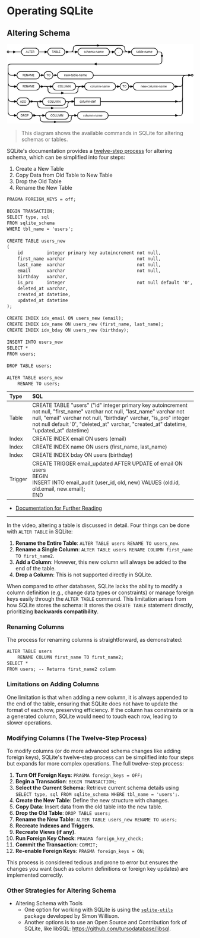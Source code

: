 # Operating SQLite

## Altering Schema

![ALTER TABLE Diagram](../docs/assets/ALTER_TABLE-railroad-diagram.png)

> This diagram shows the available commands in SQLite for altering schemas or tables.

SQLite's documentation provides a [twelve-step process](#modifying-columns-the-twelve-step-process) for altering schema,
which can be simplified into four steps:

1. Create a New Table
2. Copy Data from Old Table to New Table
3. Drop the Old Table
4. Rename the New Table

```sqlite
PRAGMA FOREIGN_KEYS = off;

BEGIN TRANSACTION;
SELECT type, sql
FROM sqlite_schema
WHERE tbl_name = 'users';

CREATE TABLE users_new
(
    id         integer primary key autoincrement not null,
    first_name varchar                           not null,
    last_name  varchar                           not null,
    email      varchar                           not null,
    birthday   varchar,
    is_pro     integer                           not null default '0',
    deleted_at varchar,
    created_at datetime,
    updated_at datetime
);

CREATE INDEX idx_email ON users_new (email);
CREATE INDEX idx_name ON users_new (first_name, last_name);
CREATE INDEX idx_bday ON users_new (birthday);

INSERT INTO users_new
SELECT *
FROM users;

DROP TABLE users;

ALTER TABLE users_new
    RENAME TO users;
```

| Type    | SQL                                                                                                                                                                                                                                                                                          |
|:--------|:---------------------------------------------------------------------------------------------------------------------------------------------------------------------------------------------------------------------------------------------------------------------------------------------|
| Table   | CREATE TABLE "users" ("id" integer primary key autoincrement not null, "first_name" varchar not null, "last_name" varchar not null, "email" varchar not null, "birthday" varchar, "is_pro" integer not null default '0', "deleted_at" varchar, "created_at" datetime, "updated_at" datetime) |
| Index   | CREATE INDEX email ON users (email)                                                                                                                                                                                                                                                          |
| Index   | CREATE INDEX name ON users (first_name, last_name)                                                                                                                                                                                                                                           |
| Index   | CREATE INDEX bday ON users (birthday)                                                                                                                                                                                                                                                        |
| Trigger | CREATE TRIGGER email_updated AFTER UPDATE of email ON users <br/>BEGIN<br/>INSERT INTO email_audit (user_id, old, new) VALUES (old.id, old.email, new.email);<br/>END                                                                                                                        |

- [Documentation for Further Reading](https://sqlite.org/lang_altertable.html)

---

In the video, altering a table is discussed in detail. Four things can be done with `ALTER TABLE` in SQLite:

1. **Rename the Entire Table**: `ALTER TABLE users RENAME TO users_new`.
2. **Rename a Single Column**: `ALTER TABLE users RENAME COLUMN first_name TO first_name2`.
3. **Add a Column**: However, this new column will always be added to the end of the table.
4. **Drop a Column**: This is not supported directly in SQLite.

When compared to other databases, SQLite lacks the ability to modify a column definition (e.g., change data types or
constraints) or manage foreign keys easily through the `ALTER TABLE` command. This limitation arises from how SQLite
stores the schema: it stores the `CREATE TABLE` statement directly, prioritizing **backwards compatibility**.

### Renaming Columns

The process for renaming columns is straightforward, as demonstrated:

```sqlite
ALTER TABLE users
    RENAME COLUMN first_name TO first_name2;
SELECT *
FROM users; -- Returns first_name2 column
```

### Limitations on Adding Columns

One limitation is that when adding a new column, it is always appended to the end of the table, ensuring that SQLite
does not have to update the format of each row, preserving efficiency. If the column has constraints or is a generated
column, SQLite would need to touch each row, leading to slower operations.

### Modifying Columns (The Twelve-Step Process)

To modify columns (or do more advanced schema changes like adding foreign keys), SQLite's twelve-step process can be
simplified into four steps but expands for more complex operations. The full twelve-step process:

1. **Turn Off Foreign Keys**: `PRAGMA foreign_keys = OFF;`
2. **Begin a Transaction**: `BEGIN TRANSACTION;`
3. **Select the Current Schema**: Retrieve current schema details using
   `SELECT type, sql FROM sqlite_schema WHERE tbl_name = 'users';`.
4. **Create the New Table**: Define the new structure with changes.
5. **Copy Data**: Insert data from the old table into the new table.
6. **Drop the Old Table**: `DROP TABLE users;`
7. **Rename the New Table**: `ALTER TABLE users_new RENAME TO users;`
8. **Recreate Indexes and Triggers**.
9. **Recreate Views (if any)**.
10. **Run Foreign Key Check**: `PRAGMA foreign_key_check;`
11. **Commit the Transaction**: `COMMIT;`
12. **Re-enable Foreign Keys**: `PRAGMA foreign_keys = ON;`

This process is considered tedious and prone to error but ensures the changes you want (such as column definitions or
foreign key updates) are implemented correctly.

### Other Strategies for Altering Schema

- Altering Schema with Tools
    - One option for working with SQLite is using the [`sqlite-utils`](https://github.com/simonw/sqlite-utils) package
      developed by Simon Willison.
    - Another options is to use an Open Source and Contribution fork of SQLite, like
      libSQL: https://github.com/tursodatabase/libsql.